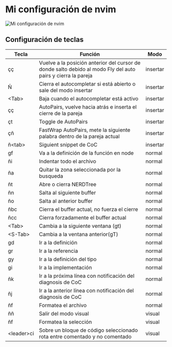 # Mi configuración de nvim

![Mi configuración de nvim](https://i.imgur.com/hRCcJAf.png "Mi configuración de nvim")

## Configuración de teclas

|Tecla|Función|Modo|
|--|--|--|
|çç|Vuelve a la posición anterior del cursor de donde salto debido al modo Fly del auto pairs y cierra la pareja | insertar|
|Ñ|Cierra el autocompletar si está abierto o sale del modo insertar|insertar|
|\<Tab>|Baja cuando el autocompletar está activo|insertar|
|çç|AutoPairs, vuelve hacia atrás e inserta el cierre de la pareja|insertar|
|çt|Toggle de AutoPairs|insertar|
|çñ|FastWrap AutoPairs, mete la siguiente palabra dentro de la pareja actual|insertar|
|ñ\<tab>|Siguient snippet de CoC|insertar|
|gf|Va a la definición de la función en node|normal|
|ñi|Indentar todo el archivo|normal|
|ña|Quitar la zona seleccionada por la busqueda|normal|
|ñt|Abre o cierra NERDTree |normal|
|ñn|Salta al siguiente buffer|normal|
|ño|Salta al anterior buffer|normal|
|ñbc|Cierra el buffer actual, no fuerza el cierre|normal|
|ñcc|Cierra forzadamente el buffer actual|normal|
|\<Tab>|Cambia a la siguiente ventana (gt)|normal|
|\<S-Tab>|Cambia a la ventana anterior(gT)|normal|
|gd|Ir a la definición|normal|
|gr|Ir a la referencia|normal|
|gy|Ir a la definición del tipo|normal|
|gi|Ir a la implementación|normal|
|ñk|Ir a la próxima línea con notificación del diagnosis de CoC|normal|
|ñj|Ir a la anterior línea con notificación del diagnosis de CoC|normal|
|ñf|Formatea el archivo|normal|
|ññ|Salir del modo visual|visual|
|ñf|Formatea la selección|visual|
|\<leader>ci|Sobre un bloque de código seleccionado rota entre comentado y no comentado|visual|

